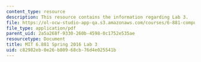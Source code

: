 ```yaml
---
content_type: resource
description: This resource contains the information regarding Lab 3.
file: https://ol-ocw-studio-app-qa.s3.amazonaws.com/courses/6-881-computational-personal-genomics-making-sense-of-complete-genomes-spring-2016/c82982eb0e26b80968cb76d4e025541b_MIT6_881S16_lab3.pdf
file_type: application/pdf
parent_uid: 2a5a268f-9330-260b-4598-0c1752e535ae
resourcetype: Document
title: MIT 6.881 Spring 2016 Lab 3
uid: c82982eb-0e26-b809-68cb-76d4e025541b
---
```

